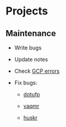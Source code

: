 # Projects

## Maintenance

- Write bugs

- Update notes

- Check [GCP errors](https://console.cloud.google.com/errors?time=P30D&order=COUNT_DESC&resolution=OPEN&resolution=ACKNOWLEDGED&project=dotufp&folder&organizationId)

- Fix bugs:

  - [dotufp](https://github.com/dylanharper/dotufp/issues)

  - [vaqmr](https://github.com/dylanharper/vaqmr/issues)

  - [huskr](https://github.com/dylanharper/husker/issues)